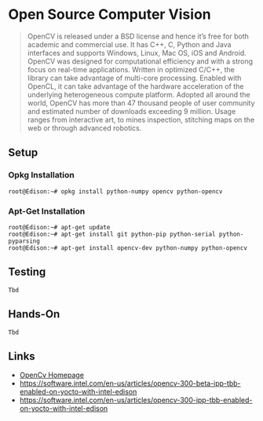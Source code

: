 Open Source Computer Vision
==

> OpenCV is released under a BSD license and hence it’s free for both academic and commercial use. It has C++, C, Python and Java interfaces and supports Windows, Linux, Mac OS, iOS and Android. OpenCV was designed for computational efficiency and with a strong focus on real-time applications. Written in optimized C/C++, the library can take advantage of multi-core processing. Enabled with OpenCL, it can take advantage of the hardware acceleration of the underlying heterogeneous compute platform. Adopted all around the world, OpenCV has more than 47 thousand people of user community and estimated number of downloads exceeding 9 million. Usage ranges from interactive art, to mines inspection, stitching maps on the web or through advanced robotics.

## Setup

### Opkg Installation
    root@Edison:~# opkg install python-numpy opencv python-opencv

### Apt-Get Installation
    root@Edison:~# apt-get update
    root@Edison:~# apt-get install git python-pip python-serial python-pyparsing
    root@Edison:~# apt-get install opencv-dev python-numpy python-opencv

## Testing

    Tbd

## Hands-On

    Tbd

## Links

- [OpenCv Homepage](http://opencv.org/)
- https://software.intel.com/en-us/articles/opencv-300-beta-ipp-tbb-enabled-on-yocto-with-intel-edison
- https://software.intel.com/en-us/articles/opencv-300-ipp-tbb-enabled-on-yocto-with-intel-edison